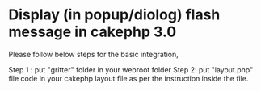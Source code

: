 # Display (in popup/diolog) flash message in cakephp 3.0

Please follow below steps for the basic integration,

Step 1 : put "gritter" folder in your webroot folder
Step 2: put "layout.php" file code in your cakephp layout file as per the instruction inside the file.
